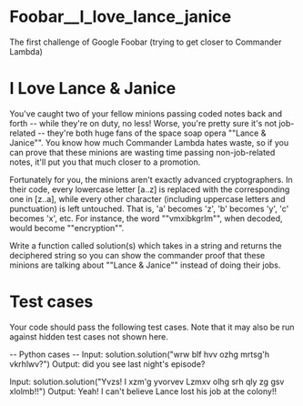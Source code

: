 # Foobar__I_love_lance_janice
The first challenge of Google Foobar (trying to get closer to Commander Lambda)

I Love Lance & Janice
=====================

You've caught two of your fellow minions passing coded notes back and forth -- while they're on duty, no less! Worse, you're pretty sure it's not job-related -- they're both huge fans of the space soap opera ""Lance & Janice"". You know how much Commander Lambda hates waste, so if you can prove that these minions are wasting time passing non-job-related notes, it'll put you that much closer to a promotion. 

Fortunately for you, the minions aren't exactly advanced cryptographers. In their code, every lowercase letter [a..z] is replaced with the corresponding one in [z..a], while every other character (including uppercase letters and punctuation) is left untouched.  That is, 'a' becomes 'z', 'b' becomes 'y', 'c' becomes 'x', etc.  For instance, the word ""vmxibkgrlm"", when decoded, would become ""encryption"".

Write a function called solution(s) which takes in a string and returns the deciphered string so you can show the commander proof that these minions are talking about ""Lance & Janice"" instead of doing their jobs.

Test cases
==========
Your code should pass the following test cases.
Note that it may also be run against hidden test cases not shown here.

-- Python cases --
Input:
solution.solution("wrw blf hvv ozhg mrtsg'h vkrhlwv?")
Output:
    did you see last night's episode?

Input:
solution.solution("Yvzs! I xzm'g yvorvev Lzmxv olhg srh qly zg gsv xlolmb!!")
Output:
    Yeah! I can't believe Lance lost his job at the colony!!
